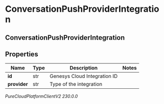 # ConversationPushProviderIntegration

## ConversationPushProviderIntegration

## Properties

|Name | Type | Description | Notes|
|------------ | ------------- | ------------- | -------------|
| **id** | str | Genesys Cloud Integration ID | |
| **provider** | str | Type of the integration | |



_PureCloudPlatformClientV2 230.0.0_
